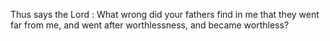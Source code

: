 Thus says the Lord : What wrong did your fathers find in me that they went far from me, and went after worthlessness, and became worthless?
